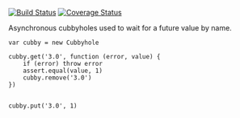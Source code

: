 [![Build Status](https://travis-ci.org/bigeasy/cubbyhole.svg?branch=master)](https://travis-ci.org/bigeasy/cubbyhole) [![Coverage Status](https://coveralls.io/repos/bigeasy/cubbyhole/badge.svg?branch=master&service=github)](https://coveralls.io/github/bigeasy/cubbyhole?branch=master)

Asynchronous cubbyholes used to wait for a future value by name.

```
var cubby = new Cubbyhole

cubby.get('3.0', function (error, value) {
    if (error) throw error
    assert.equal(value, 1)
    cubby.remove('3.0')
})


cubby.put('3.0', 1)
```
